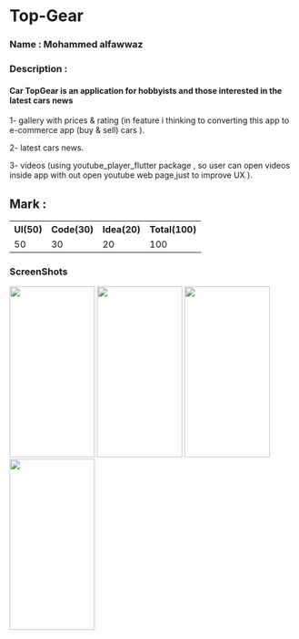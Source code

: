 # Top-Gear

<div>

### Name : Mohammed alfawwaz

### Description :

#### Car TopGear is an application for hobbyists and those interested in the latest cars news

1- gallery with prices & rating (in feature i thinking to converting this app to e-commerce app (buy & sell) cars ).

2- latest cars news.

3- videos (using youtube_player_flutter package , so user can open videos inside app with out open youtube web page,just to improve UX ).

</div>

## Mark :

<table>
  <tr>
      <th>UI(50)</td>  
      <th>Code(30)</td>  
      <th>Idea(20)</td>  
      <th>Total(100)</td>  
  </tr>
  <tr>
      <td>50</td>  
      <td>30</td>  
      <td>20</td>  
      <td>100</td>  
  </tr>
<table>
  
  ### ScreenShots
  <div>
    <img src="https://user-images.githubusercontent.com/86740818/129394202-52e3759f-b794-4a75-9849-00d5b124e922.png" width="150" height="300">
    <img src="https://user-images.githubusercontent.com/86740818/129394212-12c164a6-7f1f-4f07-a394-064410ab8f20.png" width="150" height="300">
    <img src="https://user-images.githubusercontent.com/86740818/129394221-d1e287b5-308e-4923-a2a2-b271672a3f31.png" width="150" height="300" >
    <img src="https://user-images.githubusercontent.com/86740818/129394228-87d2139d-d9a4-468f-b91b-8906dacffefb.png" width="150" height="300" >
    
   
  </div>
